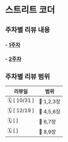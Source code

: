 # 스트리트 코더
## 주차별 리뷰 내용
### - [1주차](week1/summary.md)
### - [2주차](week2/summary.md)

## 주차별 리뷰 범위

| 리뷰일          | 범위         | 
|--------------|------------|
| 🗓 [ 10/31 ] | 📘  1,2,3장 |
| 🗓 [ 12/19 ] | 📘  4,5,6장 |
| 🗓 [   ]     | 📘  6,7장   |
| 🗓 [   ]     | 📘  8,9장   |
